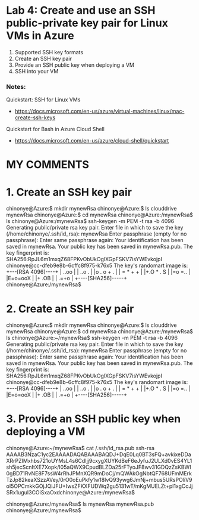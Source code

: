# Lab 4: Create and use an SSH public-private key pair for Linux VMs in Azure

1. Supported SSH key formats
2. Create an SSH key pair
3. Provide an SSH public key when deploying a VM
4. SSH into your VM

### Notes:

Quickstart: SSH for Linux VMs
* https://docs.microsoft.com/en-us/azure/virtual-machines/linux/mac-create-ssh-keys

Quickstart for Bash in Azure Cloud Shell
* https://docs.microsoft.com/en-us/azure/cloud-shell/quickstart




# MY COMMENTS

# 1. Create an SSH key pair

chinonye@Azure:$ mkdir mynewRsa
chinonye@Azure:$ ls
clouddrive mynewRsa
chinonye@Azure:$ cd mynewRsa
chinonye@Azure:/mynewRsa$ ls
chinonye@Azure:/mynewRsa$ ssh-keygen -m PEM -t rsa -b 4096
Generating public/private rsa key pair.
Enter file in which to save the key (/home/chinonye/.ssh/id_rsa): mynewRsa
Enter passphrase (empty for no passphrase):
Enter same passphrase again:
Your identification has been saved in mynewRsa.
Your public key has been saved in mynewRsa.pub.
The key fingerprint is:
SHA256:RpJL6m1mxqZ68FPKvObUkOglXGpFSKV7isYWEvkojpI chinonye@cc-dfeb9e8b-6cffc8f975-k76x5
The key's randomart image is:
+---[RSA 4096]----+
| ..oo |
| ..o . |
|o . o + . |
| = * + + |
|+.O * . S |
|=o =.. |
|E=o=ooX |
|+ .OB |
| .=+o |
+----[SHA256]-----+
chinonye@Azure:/mynewRsa$




# 2. Create an SSH key pair
chinonye@Azure:$ mkdir mynewRsa
chinonye@Azure:$ ls
clouddrive mynewRsa
chinonye@Azure:$ cd mynewRsa
chinonye@Azure:/mynewRsa$ ls
chinonye@Azure:~/mynewRsa$ ssh-keygen -m PEM -t rsa -b 4096
Generating public/private rsa key pair.
Enter file in which to save the key (/home/chinonye/.ssh/id_rsa): mynewRsa
Enter passphrase (empty for no passphrase):
Enter same passphrase again:
Your identification has been saved in mynewRsa.
Your public key has been saved in mynewRsa.pub.
The key fingerprint is:
SHA256:RpJL6m1mxqZ68FPKvObUkOglXGpFSKV7isYWEvkojpI chinonye@cc-dfeb9e8b-6cffc8f975-k76x5
The key's randomart image is:
+---[RSA 4096]----+
| ..oo |
| ..o . |
|o . o + . |
| = * + + |
|+.O * . S |
|=o =.. |
|E=o=ooX |
|+ .OB |
| .=+o |
+----[SHA256]-----+ 


# 3. Provide an SSH public key when deploying a VM
chinonye@Azure:~/mynewRsa$ cat /.ssh/id_rsa.pub
ssh-rsa AAAAB3NzaC1yc2EAAAADAQABAAABAQDJ+DqE0Lq0BT3sFQ+avkixeDDaXRrPZIMxhbs721oUYMsL4s6CdIjj9cxygXUYKdBeF6eJyfuJ2ULXd0vES4YL1sh5jecScnItXE7Xopk/I05aQWX9CpudBLZDa25rFTyoJF8wv31GDQzZsKBWI0gBD71RvNE8F7ssW4rRhJPMnXQR9mDoCj/mQWAkOgNbtQF768UFmMErkTzJp82keaXSzzAVey/0rO0oEuPkfy1w18IvQ93ywg6JmNj+mbus5URsPOliV9oI5OPCmkkGOjJQiJFU+IwsZFKXFUDWq2gu5131wT/mKgMUELZt+pl1xgCcJjSRx1uguI3COiSxaOxdchinonye@Azure:/mynewRsa$

chinonye@Azure:/mynewRsa$ ls
mynewRsa mynewRsa.pub
chinonye@Azure:/mynewRsa$
